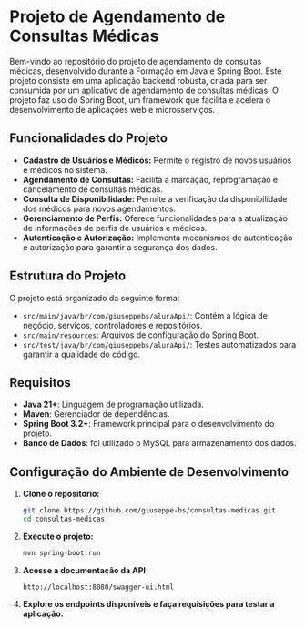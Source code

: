 # Projeto de Agendamento de Consultas Médicas

Bem-vindo ao repositório do projeto de agendamento de consultas médicas, desenvolvido durante a Formação em Java e Spring Boot. Este projeto consiste em uma aplicação backend robusta, criada para ser consumida por um aplicativo de agendamento de consultas médicas. O projeto faz uso do Spring Boot, um framework que facilita e acelera o desenvolvimento de aplicações web e microsserviços.

## Funcionalidades do Projeto

- **Cadastro de Usuários e Médicos:** Permite o registro de novos usuários e médicos no sistema.
- **Agendamento de Consultas:** Facilita a marcação, reprogramação e cancelamento de consultas médicas.
- **Consulta de Disponibilidade:** Permite a verificação da disponibilidade dos médicos para novos agendamentos.
- **Gerenciamento de Perfis:** Oferece funcionalidades para a atualização de informações de perfis de usuários e médicos.
- **Autenticação e Autorização:** Implementa mecanismos de autenticação e autorização para garantir a segurança dos dados.

## Estrutura do Projeto

O projeto está organizado da seguinte forma:

- `src/main/java/br/com/giuseppebs/aluraApi/`: Contém a lógica de negócio, serviços, controladores e repositórios.
- `src/main/resources`: Arquivos de configuração do Spring Boot.
- `src/test/java/br/com/giuseppebs/aluraApi/`: Testes automatizados para garantir a qualidade do código.

## Requisitos

- **Java 21+**: Linguagem de programação utilizada.
- **Maven**: Gerenciador de dependências.
- **Spring Boot 3.2+**: Framework principal para o desenvolvimento do projeto.
- **Banco de Dados**: foi utilizado o MySQL para armazenamento dos dados.

## Configuração do Ambiente de Desenvolvimento

1. **Clone o repositório:**
   ```bash
   git clone https://github.com/giuseppe-bs/consultas-medicas.git
   cd consultas-medicas
   ```
2. **Execute o projeto:**
   ```bash
   mvn spring-boot:run
   ```
3. **Acesse a documentação da API:**
   ```
   http://localhost:8080/swagger-ui.html
   ```
4. **Explore os endpoints disponíveis e faça requisições para testar a aplicação.**